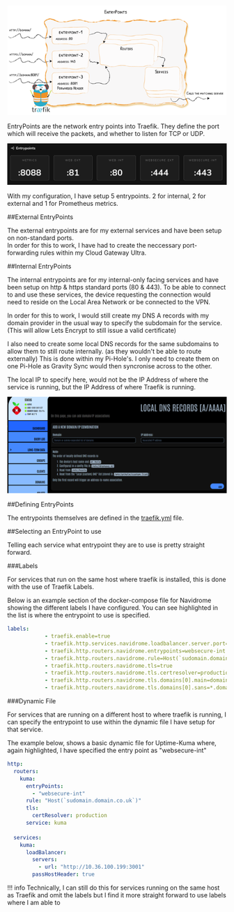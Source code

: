 
![](images/entrypoints.png)

EntryPoints are the network entry points into Traefik. They define the port which will receive the packets, and whether to listen for TCP or UDP.

![](<images/traefik entrypoints.png>)

With my configuration, I have setup 5 entrypoints.  2 for internal, 2 for external and 1 for Prometheus metrics. 

##External EntryPoints

The external entrypoints are for my external services and have been setup on non-standard ports.  
In order for this to work, I have had to create the neccessary port-forwarding rules within my Cloud Gateway Ultra.

##Internal EntryPoints

The internal entrypoints are for my internal-only facing services and have been setup on http & https standard ports (80 & 443).  To be able to connect to and use these services, the device requesting the connection would need to reside on the Local Area Network or be connected to the VPN.

In order for this to work, I would still create my DNS A records with my domain provider in the usual way to specify the subdomain for the service.  (This will allow Lets Encrypt to still issue a valid certificate)  

I also need to create some local DNS records for the same subdomains to allow them to still route internally. (as they wouldn't be able to route externally)  This is done within my Pi-Hole's.  I only need to create them on one Pi-Hole as Gravity Sync would then syncronise across to the other.  

The local IP to specify here, would not be the IP Address of where the service is running, but the IP Address of where Traefik is running.

![](<images/pihole dns.png>)

##Defining EntryPoints

The entrypoints themselves are defined in the [traefik.yml](https://docs.xanderman.co.uk/traefik/#traefikyml) file.

##Selecting an EntryPoint to use

Telling each service what entrypoint they are to use is pretty straight forward.

###Labels

For services that run on the same host where traefik is installed, this is done with the use of Traefik Labels.

Below is an example section of the docker-compose file for Navidrome showing the different labels I have configured.  You can see highlighted in the list is where the entrypoint to use is specified.

```yaml hl_lines="4"
labels:
            - traefik.enable=true
            - traefik.http.services.navidrome.loadbalancer.server.port=4533
            - traefik.http.routers.navidrome.entrypoints=websecure-int
            - traefik.http.routers.navidrome.rule=Host(`sudomain.domain.co.uk`)
            - traefik.http.routers.navidrome.tls=true
            - traefik.http.routers.navidrome.tls.certresolver=production
            - traefik.http.routers.navidrome.tls.domains[0].main=domain.co.uk
            - traefik.http.routers.navidrome.tls.domains[0].sans=*.domain.co.uk
```

###Dynamic File

For services that are running on a different host to where traefik is running, I can specify the entrypoint to use within the dynamic file I have setup for that service.

The example below, shows a basic dynamic file for Uptime-Kuma where, again highlighted, I have specified the entry point as "websecure-int"

```yaml hl_lines="5"
http:
  routers:
    kuma:
      entryPoints:
        - "websecure-int"
      rule: "Host(`sudomain.domain.co.uk`)"
      tls:
        certResolver: production
      service: kuma

  services:
    kuma:
      loadBalancer:
        servers:
          - url: "http://10.36.100.199:3001"
        passHostHeader: true
```

!!! info
    Technically, I can still do this for services running on the same host as Traefik and omit the labels but I find it more straight forward to use labels where I am able to
